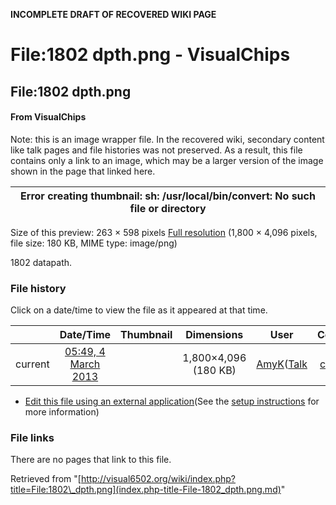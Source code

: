 **INCOMPLETE DRAFT OF RECOVERED WIKI PAGE**

# File:1802 dpth.png - VisualChips

## File:1802 dpth.png

#### From VisualChips


Note: this is an image wrapper file. In the recovered wiki,
secondary content like talk pages and file histories was
not preserved. As a result, this file contains only a link
to an image, which may be a larger version of the image shown
in the page that linked here.

| Error creating thumbnail: sh: /usr/local/bin/convert: No such file or directory |
|:---:|

Size of this preview: 263 × 598 pixels
[Full resolution](images/6/62/1802_dpth.png)‎ (1,800 × 4,096 pixels, file size: 180 KB, MIME type: image/png)

1802 datapath.

### File history

Click on a date/time to view the file as it appeared at that time.

| | Date/Time | Thumbnail | Dimensions | User | Comment |
|:---:|:---:|:---:|:---:|:---:|:---:|
| current | [05:49, 4 March 2013](images/6/62/1802_dpth.png) | | 1,800×4,096 (180 KB) | [AmyK](index.php-title-User-AmyK.md)([Talk](index.php-title-User_talk-AmyK.md) | [contribs](./index.php%3Ftitle=Special:Contributions/AmyK.md)) | (1802 datapath.) |

- [Edit this file using an external application](index.php-title-File-1802_dpth.png.md)(See the [setup instructions](http://www.mediawiki.org/wiki/Manual:External_editors) for more information)

### File links

There are no pages that link to this file.

Retrieved from "[http://visual6502.org/wiki/index.php?title=File:1802\_dpth.png](index.php-title-File-1802_dpth.png.md)"


